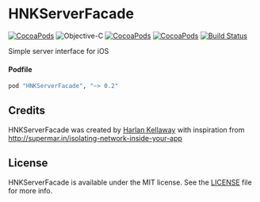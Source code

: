# HNKServerFacade

[![CocoaPods](https://img.shields.io/cocoapods/v/HNKServerFacade.svg)](http://cocoapods.org/pods/HNKServerFacade)
![Objective-C](https://img.shields.io/badge/language-objective--c-blue.svg)
[![CocoaPods](https://img.shields.io/cocoapods/l/HNKServerFacade.svg)](https://raw.githubusercontent.com/hkellaway/HNKServerFacade/master/LICENSE)
[![CocoaPods](https://img.shields.io/cocoapods/p/HNKServerFacade.svg)](http://cocoapods.org/pods/HNKServerFacade)
[![Build Status](https://travis-ci.org/hkellaway/HNKServerFacade.svg?branch=master)](https://travis-ci.org/hkellaway/HNKServerFacade)

Simple server interface for iOS

#### Podfile

```ruby
pod "HNKServerFacade", "~> 0.2"
```

## Credits

HNKServerFacade was created by [Harlan Kellaway](http://harlankellaway.com) with inspiration from http://supermar.in/isolating-network-inside-your-app

## License

HNKServerFacade is available under the MIT license. See the [LICENSE](https://raw.githubusercontent.com/hkellaway/HNKServerFacade/master/LICENSE) file for more info.
